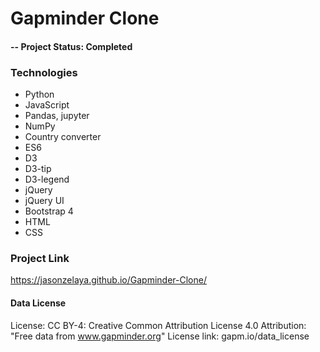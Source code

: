 # Gapminder Clone

#### -- Project Status: Completed

### Technologies
* Python
* JavaScript
* Pandas, jupyter
* NumPy
* Country converter
* ES6
* D3
* D3-tip
* D3-legend
* jQuery
* jQuery UI
* Bootstrap 4
* HTML
* CSS

### Project Link
https://jasonzelaya.github.io/Gapminder-Clone/

#### Data License

License: CC BY-4: Creative Common Attribution License 4.0
Attribution: "Free data from www.gapminder.org"
License link: gapm.io/data_license  
